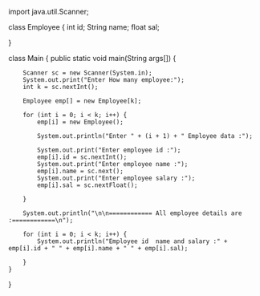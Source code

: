 import java.util.Scanner;

class Employee {
    int id;
    String name;
    float sal;

}

class Main {
    public static void main(String args[]) {

        Scanner sc = new Scanner(System.in);
        System.out.print("Enter How many employee:");
        int k = sc.nextInt();

        Employee emp[] = new Employee[k];

        for (int i = 0; i < k; i++) {
            emp[i] = new Employee();

            System.out.println("Enter " + (i + 1) + " Employee data :");

            System.out.print("Enter employee id :");
            emp[i].id = sc.nextInt();
            System.out.print("Enter employee name :");
            emp[i].name = sc.next();
            System.out.print("Enter employee salary :");
            emp[i].sal = sc.nextFloat();

        }

        System.out.println("\n\n============ All employee details are :============\n");

        for (int i = 0; i < k; i++) {
            System.out.println("Employee id  name and salary :" + emp[i].id + " " + emp[i].name + " " + emp[i].sal);

        }
    }

}
